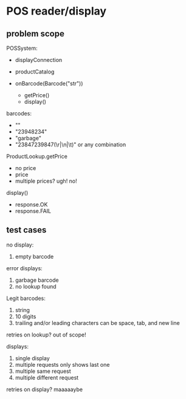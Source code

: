 
# POS reader/display 

## problem scope

POSSystem:

- displayConnection
- productCatalog

- onBarcode(Barcode("str"))
  - getPrice() 
  - display()

barcodes:

- ""
- "23948234"
- "garbage"
- "23847239847(\r|\n|\t)" or any combination

ProductLookup.getPrice

- no price
- price
- multiple prices?  ugh! no!

display()

- response.OK
- response.FAIL

## test cases

no display:
1. empty barcode

error displays:
1. garbage barcode
2. no lookup found


Legit barcodes:
1. string
2. 10 digits
3. trailing and/or leading characters can be space, tab, and new line

retries on lookup?  out of scope!

displays:
1. single display
2. multiple requests only shows last one
3. multiple same request
4. multiple different request

retries on display?  maaaaaybe